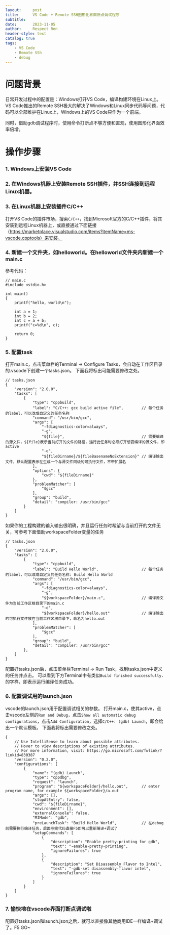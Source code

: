 ```yaml
---
layout:     post
title:      VS Code + Remote SSH图形化界面断点调试程序
subtitle:   
date:       2023-11-05
author:     Respect Ren
header-style: text
catalog: true
tags:
    - VS Code
    - Remote SSh
    - debug
---
```


# 问题背景
日常开发过程中的配置是：Windows打开VS Code，编译构建环境在Linux上。VS Code推出的Remote SSH极大的解决了Windows和Linux同步代码等问题，代码可以全部维护在Linux上，Windows上的VS Code只作为一个前端。

同时，借助gdb调试程序时，使用命令打断点不够方便和直观，使用图形化界面效率倍增。

# 操作步骤
### 1. Windows上安装VS Code
### 2. 在Windows机器上安装Remote SSH插件，并SSH连接到远程Linux机器。
### 3. 在Linux机器上安装插件C/C++
打开VS Code的插件市场，搜索`C/C++`，找到Microsoft官方的C/C++插件，将其安装到远程Linux机器上，或直接通过下面链接（https://marketplace.visualstudio.com/items?itemName=ms-vscode.cpptools）来安装。
### 4. 新建一个文件夹，如helloworld。在helloworld文件夹内新建一个main.c
参考代码：
```
// main.c
#include <stdio.h>

int main()
{
    printf("hello, world\n");

    int a = 1;
    int b = 2;
    int c = a + b;
    printf("c=%d\n", c);
    
    return 0;
}
```

### 5. 配置task
打开main.c，点击菜单栏的Terminal -> Configure Tasks，会自动在工作区目录的.vscode下创建一个tasks.json。
下面我将标出可能需要修改之处。

```
// tasks.json
{
	"version": "2.0.0",
	"tasks": [
		{
			"type": "cppbuild",
			"label": "C/C++: gcc build active file",		// 每个任务的label，可以改成自定义的任务名称
			"command": "/usr/bin/gcc",
			"args": [
				"-fdiagnostics-color=always",
				"-g",
				"${file}",								    // 需要编译的源文件，${file}表示当前打开的文件的路径，运行此任务时必须打开想要编译的源文件，即active
				"-o",
				"${fileDirname}/${fileBasenameNoExtension}"	// 编译输出文件，默认配置表示在生成一个与源文件同级的可执行文件，不带扩展名
			],
			"options": {
				"cwd": "${fileDirname}"
			},
			"problemMatcher": [
				"$gcc"
			],
			"group": "build",
			"detail": "compiler: /usr/bin/gcc"
		}	
	]
}
```

如果你的工程构建的输入输出很明确，并且运行任务时希望与当前打开的文件无关，可参考下面借助workspaceFolder变量的任务
```
// tasks.json
{
	"version": "2.0.0",
	"tasks": [
		{
			"type": "cppbuild",
			"label": "Build Hello World",					// 每个任务的label，可以改成自定义的任务名称: Build Hello World
			"command": "/usr/bin/gcc",
			"args": [
				"-fdiagnostics-color=always",
				"-g",
				"${workspaceFolder}/main.c",				// 编译源文件为当前工作区根目录下的main.c
				"-o",
				"${workspaceFolder}/hello.out"				// 编译输出的可执行文件放在当前工作区根目录下，命名为hello.out
			],
			"problemMatcher": [
				"$gcc"
			],
			"group": "build",
			"detail": "compiler: /usr/bin/gcc"
		},		
	]
}
```

配置好tasks.json后，点击菜单栏Terminal -> Run Task，找到tasks.json中定义的任务并点击。
可以看到下方Terminal中有类似`Build finished successfully.`的字样，即表示运行编译任务成功。

### 6. 配置调试用的launch.json
vscode的launch.json用于配置调试相关的参数。
打开main.c，使其active，点击vscode左侧的`Run and Debug`，点击`Show all automatic debug configurations`，点击`Add Configuration`，选择`C/C++: (gdb) Launch`，即会给出一个默认模板。
下面我将标出需要修改之处。
```
{
    // Use IntelliSense to learn about possible attributes.
    // Hover to view descriptions of existing attributes.
    // For more information, visit: https://go.microsoft.com/fwlink/?linkid=830387
    "version": "0.2.0",
    "configurations": [
        {
            "name": "(gdb) Launch",
            "type": "cppdbg",
            "request": "launch",
            "program": "${workspaceFolder}/hello.out",      // enter program name, for example ${workspaceFolder}/a.out
            "args": [],
            "stopAtEntry": false,
            "cwd": "${fileDirname}",
            "environment": [],
            "externalConsole": false,
            "MIMode": "gdb",
            "preLaunchTask": "Build Hello World",           // 在debug前需要执行编译任务，后面写完代码直接F5即可以重新编译+调试了
            "setupCommands": [
                {
                    "description": "Enable pretty-printing for gdb",
                    "text": "-enable-pretty-printing",
                    "ignoreFailures": true
                },
                {
                    "description": "Set Disassembly Flavor to Intel",
                    "text": "-gdb-set disassembly-flavor intel",
                    "ignoreFailures": true
                }
            ]
        }
    ]
}
```

### 7. 愉快地在vscode界面打断点调试啦
配置好tasks.json和launch.json之后，就可以直接像其他商用IDE一样编译+调试了。F5 GO~